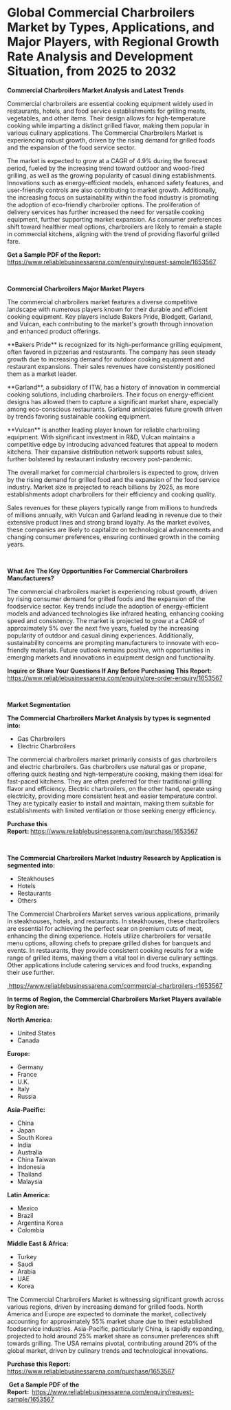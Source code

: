 <p><h1>Global Commercial Charbroilers Market by Types, Applications, and Major Players, with Regional Growth Rate Analysis and Development Situation, from 2025 to 2032</h1></p><p><strong>Commercial Charbroilers Market Analysis and Latest Trends</strong></p>
<p><p>Commercial charbroilers are essential cooking equipment widely used in restaurants, hotels, and food service establishments for grilling meats, vegetables, and other items. Their design allows for high-temperature cooking while imparting a distinct grilled flavor, making them popular in various culinary applications. The Commercial Charbroilers Market is experiencing robust growth, driven by the rising demand for grilled foods and the expansion of the food service sector.</p><p>The market is expected to grow at a CAGR of 4.9% during the forecast period, fueled by the increasing trend toward outdoor and wood-fired grilling, as well as the growing popularity of casual dining establishments. Innovations such as energy-efficient models, enhanced safety features, and user-friendly controls are also contributing to market growth. Additionally, the increasing focus on sustainability within the food industry is promoting the adoption of eco-friendly charbroiler options. The proliferation of delivery services has further increased the need for versatile cooking equipment, further supporting market expansion. As consumer preferences shift toward healthier meal options, charbroilers are likely to remain a staple in commercial kitchens, aligning with the trend of providing flavorful grilled fare.</p></p>
<p><strong>Get a Sample PDF of the Report:&nbsp;</strong> <a href="https://www.reliablebusinessarena.com/enquiry/request-sample/1653567?utm_campaign=3600&utm_medium=2&utm_source=Github&utm_content=ia&utm_term=18042025&utm_id=commercial-charbroilers">https://www.reliablebusinessarena.com/enquiry/request-sample/1653567</a></p>
<p>&nbsp;</p>
<p><strong>Commercial Charbroilers Major Market Players</strong></p>
<p><p>The commercial charbroilers market features a diverse competitive landscape with numerous players known for their durable and efficient cooking equipment. Key players include Bakers Pride, Blodgett, Garland, and Vulcan, each contributing to the market's growth through innovation and enhanced product offerings.</p><p>**Bakers Pride** is recognized for its high-performance grilling equipment, often favored in pizzerias and restaurants. The company has seen steady growth due to increasing demand for outdoor cooking equipment and restaurant expansions. Their sales revenues have consistently positioned them as a market leader.</p><p>**Garland**, a subsidiary of ITW, has a history of innovation in commercial cooking solutions, including charbroilers. Their focus on energy-efficient designs has allowed them to capture a significant market share, especially among eco-conscious restaurants. Garland anticipates future growth driven by trends favoring sustainable cooking equipment.</p><p>**Vulcan** is another leading player known for reliable charbroiling equipment. With significant investment in R&D, Vulcan maintains a competitive edge by introducing advanced features that appeal to modern kitchens. Their expansive distribution network supports robust sales, further bolstered by restaurant industry recovery post-pandemic.</p><p>The overall market for commercial charbroilers is expected to grow, driven by the rising demand for grilled food and the expansion of the food service industry. Market size is projected to reach billions by 2025, as more establishments adopt charbroilers for their efficiency and cooking quality.</p><p>Sales revenues for these players typically range from millions to hundreds of millions annually, with Vulcan and Garland leading in revenue due to their extensive product lines and strong brand loyalty. As the market evolves, these companies are likely to capitalize on technological advancements and changing consumer preferences, ensuring continued growth in the coming years.</p></p>
<p>&nbsp;</p>
<p><strong>What Are The Key Opportunities For Commercial Charbroilers Manufacturers?</strong></p>
<p><p>The commercial charbroilers market is experiencing robust growth, driven by rising consumer demand for grilled foods and the expansion of the foodservice sector. Key trends include the adoption of energy-efficient models and advanced technologies like infrared heating, enhancing cooking speed and consistency. The market is projected to grow at a CAGR of approximately 5% over the next five years, fueled by the increasing popularity of outdoor and casual dining experiences. Additionally, sustainability concerns are prompting manufacturers to innovate with eco-friendly materials. Future outlook remains positive, with opportunities in emerging markets and innovations in equipment design and functionality.</p></p>
<p><strong>Inquire or Share Your Questions If Any Before Purchasing This Report:</strong> <a href="https://www.reliablebusinessarena.com/enquiry/pre-order-enquiry/1653567?utm_campaign=3600&utm_medium=2&utm_source=Github&utm_content=ia&utm_term=18042025&utm_id=commercial-charbroilers">https://www.reliablebusinessarena.com/enquiry/pre-order-enquiry/1653567</a></p>
<p>&nbsp;</p>
<p><strong>Market Segmentation</strong></p>
<p><strong>The Commercial Charbroilers Market Analysis by types is segmented into:</strong></p>
<p><ul><li>Gas Charbroilers</li><li>Electric Charbroilers</li></ul></p>
<p><p>The commercial charbroilers market primarily consists of gas charbroilers and electric charbroilers. Gas charbroilers use natural gas or propane, offering quick heating and high-temperature cooking, making them ideal for fast-paced kitchens. They are often preferred for their traditional grilling flavor and efficiency. Electric charbroilers, on the other hand, operate using electricity, providing more consistent heat and easier temperature control. They are typically easier to install and maintain, making them suitable for establishments with limited ventilation or those seeking energy efficiency.</p></p>
<p><strong>Purchase this Report:&nbsp;</strong><a href="https://www.reliablebusinessarena.com/purchase/1653567?utm_campaign=3600&utm_medium=2&utm_source=Github&utm_content=ia&utm_term=18042025&utm_id=commercial-charbroilers">https://www.reliablebusinessarena.com/purchase/1653567</a></p>
<p>&nbsp;</p>
<p><strong>The Commercial Charbroilers Market Industry Research by Application is segmented into:</strong></p>
<p><ul><li>Steakhouses</li><li>Hotels</li><li>Restaurants</li><li>Others</li></ul></p>
<p><p>The Commercial Charbroilers Market serves various applications, primarily in steakhouses, hotels, and restaurants. In steakhouses, these charbroilers are essential for achieving the perfect sear on premium cuts of meat, enhancing the dining experience. Hotels utilize charbroilers for versatile menu options, allowing chefs to prepare grilled dishes for banquets and events. In restaurants, they provide consistent cooking results for a wide range of grilled items, making them a vital tool in diverse culinary settings. Other applications include catering services and food trucks, expanding their use further.</p></p>
<p><a href="https://www.reliablebusinessarena.com/commercial-charbroilers-r1653567?utm_campaign=3600&utm_medium=2&utm_source=Github&utm_content=ia&utm_term=18042025&utm_id=commercial-charbroilers">&nbsp;https://www.reliablebusinessarena.com/commercial-charbroilers-r1653567</a></p>
<p><strong>In terms of Region, the Commercial Charbroilers Market Players available by Region are:</strong></p>
<p>
    <p> <strong> North America: </strong>
        <ul>
            <li>United States</li>
            <li>Canada</li>
        </ul>
        </p> 
    <p> <strong> Europe: </strong>
        <ul>
            <li>Germany</li>
            <li>France</li>
            <li>U.K.</li>
            <li>Italy</li>
            <li>Russia</li>
        </ul>
        </p> 
    <p> <strong> Asia-Pacific: </strong>
        <ul>
            <li>China</li>
            <li>Japan</li>
            <li>South Korea</li>
            <li>India</li>
            <li>Australia</li>
            <li>China Taiwan</li>
            <li>Indonesia</li>
            <li>Thailand</li>
            <li>Malaysia</li>
        </ul>
        </p> 
    <p> <strong> Latin America: </strong>
        <ul>
            <li>Mexico</li>
            <li>Brazil</li>
            <li>Argentina Korea</li>
            <li>Colombia</li>
        </ul>
        </p> 
    <p> <strong> Middle East & Africa: </strong>
        <ul>
            <li>Turkey</li>
            <li>Saudi</li>
            <li>Arabia</li>
            <li>UAE</li>
            <li>Korea</li>
        </ul>
    </p>
    </p>
<p><p>The Commercial Charbroilers Market is witnessing significant growth across various regions, driven by increasing demand for grilled foods. North America and Europe are expected to dominate the market, collectively accounting for approximately 55% market share due to their established foodservice industries. Asia-Pacific, particularly China, is rapidly expanding, projected to hold around 25% market share as consumer preferences shift towards grilling. The USA remains pivotal, contributing around 20% of the global market, driven by culinary trends and technological innovations.</p></p>
<p><strong>Purchase this Report: </strong><a href="https://www.reliablebusinessarena.com/purchase/1653567?utm_campaign=3600&utm_medium=2&utm_source=Github&utm_content=ia&utm_term=18042025&utm_id=commercial-charbroilers">https://www.reliablebusinessarena.com/purchase/1653567</a></p>
<p>&nbsp;<strong>Get a Sample PDF of the Report:&nbsp;&nbsp;</strong><a href="https://www.reliablebusinessarena.com/enquiry/request-sample/1653567?utm_campaign=3600&utm_medium=2&utm_source=Github&utm_content=ia&utm_term=18042025&utm_id=commercial-charbroilers">https://www.reliablebusinessarena.com/enquiry/request-sample/1653567</a></p>
<p><strong></strong></p>
<p><p></p><p></p><p></p></p>